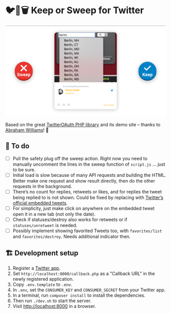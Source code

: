 # 🐦🔀🗑️ Keep or Sweep for Twitter

![](images/screenshot.png)

Based on the great [TwitterOAuth PHP library](https://twitteroauth.com) and its demo site – thanks to [Abraham Williams](https://abrah.am)! 🎉

## 📑 To do
- [ ] Pull the safety plug off the sweep action. Right now you need to manually uncomment the lines in the sweep function of `script.js` … just to be sure.
- [ ] Initial load is slow because of many API requests and building the HTML. Better make one request and show result directly, then do the other requests in the background.
- [ ] There’s no count for replies, retweets or likes, and for replies the tweet being replied to is not shown. Could be fixed by replacing [<twitter-status>](https://github.com/abraham/twitter-status) with [Twitter’s official embedded tweets](https://developer.twitter.com/en/docs/twitter-for-websites/embedded-tweets/overview.html).
- [ ] For simplicity, just make click on anywhere on the embedded tweet open it in a new tab (not only the date).
- [ ] Check if statuses/destroy also works for retweets or if `statuses/unretweet` is needed.
- [ ] Possibly implement showing favorited Tweets too, with `favorites/list` and `favorites/destroy`. Needs additional indicator then.

## 🏗 Development setup
1. Register a [Twitter app](https://apps.twitter.com).
2. Set `http://localhost:8000/callback.php` as a "Callback URL" in the newly registered application.
3. Copy `.env.template` to `.env`.
4. In `.env`, set the `CONSUMER_KEY` and `CONSUMER_SECRET` from your Twitter app.
5. In a terminal, run `composer install` to install the dependencies.
6. Then run `./dev.sh` to start the server.
7. Visit [http://localhost:8000](http://localhost:8000) in a browser.
